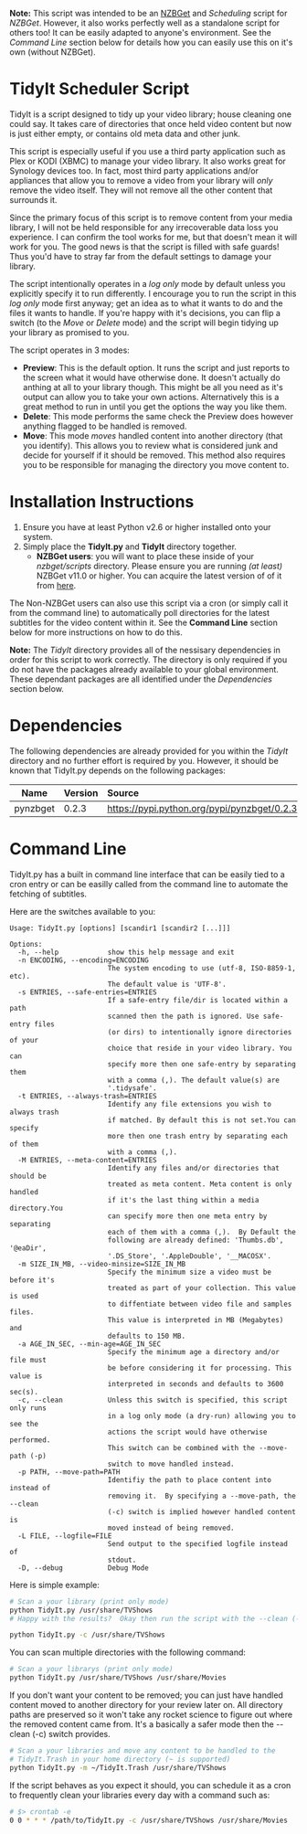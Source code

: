 __Note:__ This script was intended to be an [NZBGet](http://nzbget.net) and _Scheduling_
script for _NZBGet_. However, it also works perfectly well as a standalone script for others too! It can be easily adapted to anyone's environment.
See the _Command Line_ section below for details how you can easily use this on it's own (without NZBGet).

TidyIt Scheduler Script
========================
TidyIt is a script designed to tidy up your video library; house cleaning
one could say. It takes care of directories that once held video content
but now is just either empty, or contains old meta data and other junk.

This script is especially useful if you use a third party application such as
Plex or KODI (XBMC) to manage your video library. It also works great for Synology devices too. In fact, most third party applications and/or appliances that allow you to remove a video from your library will _only_ remove the video itself. They will not remove all the other content that surrounds it.

Since the primary focus of this script is to remove content from your media
library, I will not be held responsible for any irrecoverable data loss you
experience.  I can confirm the tool works for me, but that doesn't mean it
will work for you. The good news is that the script is filled with safe guards!
Thus you'd have to stray far from the default settings to damage your library.

The script intentionally operates in a _log only_ mode by default unless you 
explicitly specify it to run differently.  I encourage you to run the script
in this _log only_ mode first anyway;  get an idea as to what it wants to do
and the files it wants to handle. If you're happy with it's decisions, you can
flip a switch (to the _Move_ or _Delete_ mode) and the script will begin tidying up your library as promised to you.

The script operates in 3 modes:
* __Preview__: This is the default option. It runs the script and just reports to the screen what it would have otherwise done.  It doesn't actually do anthing at all to your library though.  This might be all you need as it's output can allow you to take your own actions.  Alternatively this is a great method to run in until you get the options the way you like them.
* __Delete__: This mode performs the same check the Preview does however anything flagged to be handled is removed.
* __Move__: This mode _moves_ handled content into another directory (that you identify).  This allows you to review what is considered junk and decide for yourself if it should be removed.  This method also requires you to be responsible for managing the directory you move content to.

Installation Instructions
=========================
1. Ensure you have at least Python v2.6 or higher installed onto your system.
2. Simply place the __TidyIt.py__ and __TidyIt__ directory together.
   * __NZBGet users__: you will want to place these inside of your _nzbget/scripts_ directory. Please ensure you are running _(at least)_ NZBGet v11.0 or higher. You can acquire the latest version of of it from [here](http://nzbget.net/download).

The Non-NZBGet users can also use this script via a cron (or simply call it
from the command line) to automatically poll directories for the latest
subtitles for the video content within it. See the __Command Line__ section
below for more instructions on how to do this.

**Note:** The _TidyIt_ directory provides all of the nessisary dependencies
in order for this script to work correctly. The directory is only required
if you do not have the packages already available to your global
environment. These dependant packages are all identified under the
_Dependencies_ section below.

Dependencies
============
The following dependencies are already provided for you within the
_TidyIt_ directory and no further effort is required by you. However, it
should be known that TidyIt.py depends on the following packages:

| Name                         | Version | Source                                                                               |
| ---------------------------- |:------- |:------------------------------------------------------------------------------------ |
| pynzbget                     | 0.2.3   | https://pypi.python.org/pypi/pynzbget/0.2.3                                          |

Command Line
============
TidyIt.py has a built in command line interface that can be easily tied
to a cron entry or can be easilly called from the command line to automate
the fetching of subtitles.

Here are the switches available to you:
```
Usage: TidyIt.py [options] [scandir1 [scandir2 [...]]]

Options:
  -h, --help            show this help message and exit
  -n ENCODING, --encoding=ENCODING
                        The system encoding to use (utf-8, ISO-8859-1, etc).
                        The default value is 'UTF-8'.
  -s ENTRIES, --safe-entries=ENTRIES
                        If a safe-entry file/dir is located within a path
                        scanned then the path is ignored. Use safe-entry files
                        (or dirs) to intentionally ignore directories of your
                        choice that reside in your video library. You can
                        specify more then one safe-entry by separating them
                        with a comma (,). The default value(s) are
                        '.tidysafe'.
  -t ENTRIES, --always-trash=ENTRIES
                        Identify any file extensions you wish to always trash
                        if matched. By default this is not set.You can specify
                        more then one trash entry by separating each of them
                        with a comma (,).
  -M ENTRIES, --meta-content=ENTRIES
                        Identify any files and/or directories that should be
                        treated as meta content. Meta content is only handled
                        if it's the last thing within a media directory.You
                        can specify more then one meta entry by separating
                        each of them with a comma (,).  By Default the
                        following are already defined: 'Thumbs.db', '@eaDir',
                        '.DS_Store', '.AppleDouble', '__MACOSX'.
  -m SIZE_IN_MB, --video-minsize=SIZE_IN_MB
                        Specify the minimum size a video must be before it's
                        treated as part of your collection. This value is used
                        to diffentiate between video file and samples files.
                        This value is interpreted in MB (Megabytes) and
                        defaults to 150 MB.
  -a AGE_IN_SEC, --min-age=AGE_IN_SEC
                        Specify the minimum age a directory and/or file must
                        be before considering it for processing. This value is
                        interpreted in seconds and defaults to 3600 sec(s).
  -c, --clean           Unless this switch is specified, this script only runs
                        in a log only mode (a dry-run) allowing you to see the
                        actions the script would have otherwise performed.
                        This switch can be combined with the --move-path (-p)
                        switch to move handled instead.
  -p PATH, --move-path=PATH
                        Identifiy the path to place content into instead of
                        removing it.  By specifying a --move-path, the --clean
                        (-c) switch is implied however handled content is
                        moved instead of being removed.
  -L FILE, --logfile=FILE
                        Send output to the specified logfile instead of
                        stdout.
  -D, --debug           Debug Mode
```

Here is simple example:
```bash
# Scan a your library (print only mode)
python TidyIt.py /usr/share/TVShows
# Happy with the results?  Okay then run the script with the --clean (-c) switch:

python TidyIt.py -c /usr/share/TVShows
```

You can scan multiple directories with the following command:
```bash
# Scan a your librarys (print only mode)
python TidyIt.py /usr/share/TVShows /usr/share/Movies
```

If you don't want your content to be removed; you can just have handled content moved to another directory for your review later on. All directory paths are preserved so it won't take any rocket science to figure out where the removed content came from. It's a basically a safer mode then the --clean (-c) switch provides.
```bash
# Scan a your libraries and move any content to be handled to the
# TidyIt.Trash in your home directory (~ is supported)
python TidyIt.py -m ~/TidyIt.Trash /usr/share/TVShows
```

If the script behaves as you expect it should, you can schedule it as a cron
to frequently clean your libraries every day with a command such as:
```bash
# $> crontab -e
0 0 * * * /path/to/TidyIt.py -c /usr/share/TVShows /usr/share/Movies
```
